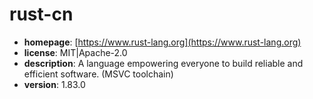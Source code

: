 # rust-cn

- **homepage**: [https://www.rust-lang.org](https://www.rust-lang.org)
- **license**: MIT|Apache-2.0
- **description**: A language empowering everyone to build reliable and efficient software. (MSVC toolchain)
- **version**: 1.83.0

